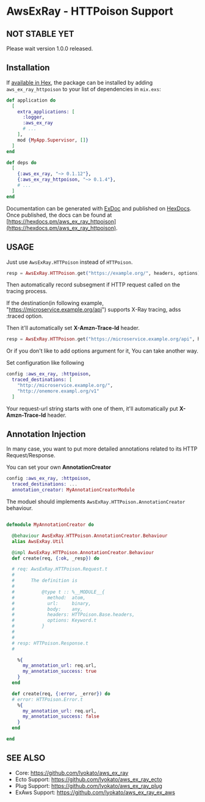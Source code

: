 # AwsExRay - HTTPoison Support

## NOT STABLE YET

Please wait version 1.0.0 released.

## Installation

If [available in Hex](https://hex.pm/docs/publish), the package can be installed
by adding `aws_ex_ray_httpoison` to your list of dependencies in `mix.exs`:

```elixir
def application do
  [
    extra_applications: [
      :logger,
      :aws_ex_ray
      # ...
    ],
    mod {MyApp.Supervisor, []}
  ]
end

def deps do
  [
    {:aws_ex_ray, "~> 0.1.12"},
    {:aws_ex_ray_httpoison, "~> 0.1.4"},
    # ...
  ]
end
```

Documentation can be generated with [ExDoc](https://github.com/elixir-lang/ex_doc)
and published on [HexDocs](https://hexdocs.pm). Once published, the docs can
be found at [https://hexdocs.pm/aws_ex_ray_httpoison](https://hexdocs.pm/aws_ex_ray_httpoison).

## USAGE

Just use `AwsExRay.HTTPoison` instead of `HTTPoison`.

```elixir
resp = AwsExRay.HTTPoison.get("https://example.org/", headers, options)
```

Then automatically record subsegment if HTTP request called on the tracing process.


If the destination(in following example, "https://microservice.example.org/api") supports
X-Ray tracing, adss :traced option.

Then it'll automatically set **X-Amzn-Trace-Id** header.

```elixir
resp = AwsExRay.HTTPoison.get("https://microservice.example.org/api", headers, [traced: true])
```

Or if you don't like to add options argument for it,
You can take another way.

Set configuration like following

```elixir
config :aws_ex_ray, :httpoison,
  traced_destinations: [
    "http://microservice.example.org/",
    "http://onemore.exampl.org/v1"
  ]
```

Your request-url string starts with one of them, it'll automatically
put **X-Amzn-Trace-Id** header.

## Annotation Injection

In many case, you want to put more detailed annotations
related to its HTTP Request/Response.

You can set your own **AnnotationCreator**

```elixir
config :aws_ex_ray, :httpoison,
  traced_destinations: ...
  annotation_creator: MyAnnotationCreatorModule
```

The moduel should implements `AwsExRay.HTTPoison.AnnotationCreator` behaviour.

```elixir

defmodule MyAnnotationCreator do

  @behaviour AwsExRay.HTTPoison.AnnotationCreator.Behaviour
  alias AwsExRay.Util

  @impl AwsExRay.HTTPoison.AnnotationCreator.Behaviour
  def create(req, {:ok, _resp}) do

  # req: AwsExRay.HTTPoison.Request.t
  #
  #      The definition is
  #
  #          @type t :: %__MODULE__{
  #            method:  atom,
  #            url:     binary,
  #            body:    any,
  #            headers: HTTPoison.Base.headers,
  #            options: Keyword.t
  #          }
  #
  #
  # resp: HTTPoison.Response.t
  #

    %{
      my_annotation_url: req.url,
      my_annotation_success: true
    }
  end

  def create(req, {:error, _error}) do
  # error: HTTPoison.Error.t
    %{
      my_annotation_url: req.url,
      my_annotation_success: false
    }
  end

end
```

## SEE ALSO

- Core: https://github.com/lyokato/aws_ex_ray
- Ecto Support: https://github.com/lyokato/aws_ex_ray_ecto
- Plug Support: https://github.com/lyokato/aws_ex_ray_plug
- ExAws Support: https://github.com/lyokato/aws_ex_ray_ex_aws

